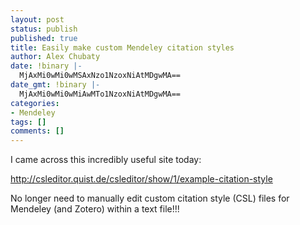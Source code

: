 ```yaml
---
layout: post
status: publish
published: true
title: Easily make custom Mendeley citation styles
author: Alex Chubaty
date: !binary |-
  MjAxMi0wMi0wMSAxNzo1NzoxNiAtMDgwMA==
date_gmt: !binary |-
  MjAxMi0wMi0wMiAwMTo1NzoxNiAtMDgwMA==
categories:
- Mendeley
tags: []
comments: []
---
```


I came across this incredibly useful site today:

<a href="http://csleditor.quist.de/csleditor/show/1/example-citation-style">http://csleditor.quist.de/csleditor/show/1/example-citation-style</a>

No longer need to manually edit custom citation style (CSL) files for Mendeley (and Zotero) within a text file!!!
